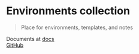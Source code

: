 # Environments collection

> Place for environments, templates, and notes

Documents at [docs](https://mutsuki333.github.io/Environments/#/)  
[GitHub](https://github.com/mutsuki333/Environments)
